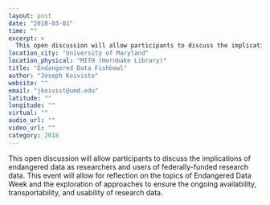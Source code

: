 ```yaml
---
layout: post
date: "2018-03-01"
time: ""
excerpt: >
  This open discussion will allow participants to discuss the implications of endangered data as researchers and users of federally-funded ...
location_city: "University of Maryland"
location_physical: "MITH (Hornbake Library)"
title: "Endangered Data Fishbowl"
author: "Joseph Koivisto"
website: ""
email: "jkoivist@umd.edu"
latitude: ""
longitude: ""
virtual: ""
audio_url: ""
video_url: ""
category: 2018
---
```


This open discussion will allow participants to discuss the implications of endangered data as researchers and users of federally-funded research data. This event will allow for reflection on the topics of Endangered Data Week and the exploration of approaches to ensure the ongoing availability, transportability, and usability of research data.
